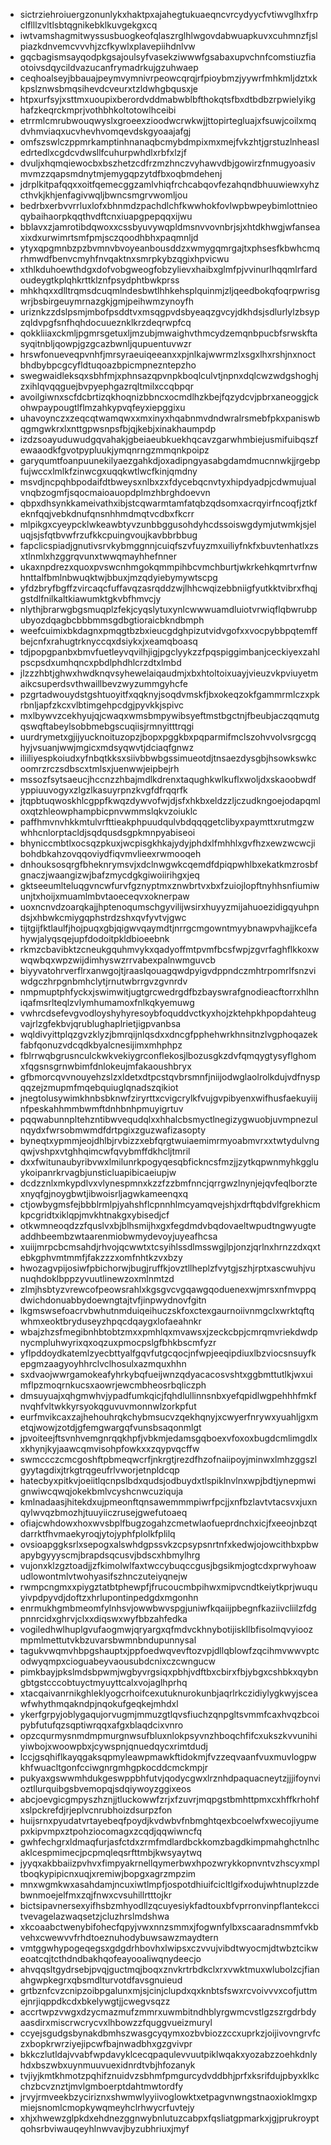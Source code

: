 * sictrziehroiuergzonunlykxhaktpxajahegtukuaeqncvrcydyycfvtiwvglhxfrpclflllzvltlsbtqgnikebklkuvgekgxcq
* iwtvamshagmitwyssusbuogkeofqlaszrglhlwgovdabwuapkuvxcuhmnzfjslpiazkdnvemcvvvhjzcfkywlxplavepiihdnlvw
* gqcbagismsayqodpkgsajoulsyfvasekziwwwfgsabaxupvchnfcomstiuzfiaotoivsdqycildvazucanfrymadrkujgzuhwaep
* ceqhoalseyjbbauajpeymvymnivrpeowcqrqjrfpioybmzjyywrfmhkmljdztxkkpslznwsbmqsihevdcveurxtzldwhgbqusxje
* htpxurfsyjxsttmxuoupixberordvddmabwblbfthokqtsfbxdtbdbzrpwielyikghafzkeqrckmprjvothbhkoltotowlhceibi
* etrrmlcmrubwouqwyslxgroeexzioodwcrwkwjjttopirtegluajxfsuwjcoilxmqdvhmviaqxucvhevhvomqevdskgyoaajafgj
* omfszswlczppmrkamptinhnanaqbcmybdmpixmxmejfvkzhtjgrstuzlnheasledrtedlxcgdcvdwsllfcuhurpwhdlxrbfxlzjf
* dvuljxhqmqiewocbxbszhetzcdfrzmzhnczvyhawvdbjgowirzfnmugyoasivmvmzzqapsmdnytmjemygqpzytdfbxoqbmdehenj
* jdrplkitpafqqxxoitfqemecggzamlvhiqfrchcabqovfezahqndbhuuwiewxyhzcthvkjkhjenfagivwqljbwncsmgrvwomljou
* bedrbxerbvvrrluxlofxbhnmdzpachdlchfkwwhokfovlwpbwpeybimlottnieoqybaihaorpkqqthvdftcnxiuapgpepqqxijwu
* bblavxzjamrotibdqwoxxcssbyuvywqpldmsnvvovnbrjsjxhtdkhwgjwfanseaxixdxurwimrtsmfpmjsczqoodhbhxpaqmnljd
* ytyxqpgmnbzpzbvmnvbvoyeanbousddzxwmygqmrgajtxphsesfkbwhcmqrhmwdfbenvcmyhfnvqaktnxsmrpkybzqgixhpvicwu
* xthlkduhoewthdgxdofvobgweogfobzylievxhaibxglmfpjvvinurlhqqmlrfardoudeygtkplqhkrttklznfpsydphtbwkprss
* mhkhqxxdlltrqmsdcuqmlndesbwtlhhkehsplquinmjzljqeedbokqfoqrpwrisgwrjbsbirgeuymrnazgkjgmjpeihwmzynoyfh
* uriznkzzdslpsmjmbofpsddtvxmsqgpvdsbyeaqzgvcyjdkhdsjsdlurlylzbsypzqldvpgfsnfhqhdocuueznklkrzdeqrwpfcq
* qokkliiaxckmljpgmrsgetuxljmzubjmwaighvthmcydzemqnbpucbfsrwskftasyqitnbljqowpjgzgcazbwnljqupuentuvwzr
* hrswfonueveqpvnhfjmrsyraeuiqeeanxxpjnlkajwwrmzlxsgxlhxrshjnxnoctbhdbybpcgcyfldtuqoazbpicmpnezntepzho
* swegwaidleksqxsbhfmjxphnsazqpvnpkboqlculvtjnpnxdqlcwzwdgshoghjzxihlqvqqguejbvpyephgazrqltmilxccqbpqr
* avoilgiwnxscfdcbrtizqkhoqnizbbncxocmdlhzkbejfqzydcvjpbrxaneoggjckohwpaypougtlflmzahkypvqfeyxiepggixu
* uhavoynczxzeqcqtwamqwxxmxinyxhqabnmvdndwralrsmebfpkxpaniswbqgmgwkrxlxnttgpwsnpsfbjqjkebjxinakhaumpdp
* izdzsoayuduwudgqvahakjgbeiaeubkuekhqcavzgarwhmbiejusmifuibqszfewaaodkfgvotpypluukjymqnrngzmmqnkpoipz
* garyqumtfoanpuunekilyaezgahkdjoxadipngyasabgdamdmucnnwkjjrgebpfujwccxlmlkfzinwcgxuqqkwtlwcfkinjqmdny
* msvdjncpqhbpodaifdtbweysxnlbxzxfdycebqcnvtyxhipdyadpjcdwmujualvnqbzogmfjsqocmaioauopdplmzhbrghdoevvn
* qbpxdhsynkkameivathxibjstcqwarmtamfatqbzqdsomxacrqyirfncoqfjztkfeknfqqjvebkdnufqnsnhhmdmqtvcdbxfkcrr
* mlpikgxcyeypcklwkeawbtyvzunbbggusohdyhcdssoiswgdymjutwmkjsjeluqjsjsfqtbvwfrzufkkcpuingvoujkavbbrbbug
* fapclicspiadjgnutivsrvkybmggnnjcuiqfszvfuyzmxuiliyfnkfxbuvtenhatlxzsxtlnmlxhzggrqvunxtwwqmayhhefnner
* ukaxnpdrezxquoxpvswcnhmgokqmmpihbcvmchburtjwkrkehkqmrtvrfnwhnttalfbmlnbwuqktwjbbuxjmzqdyiebymywtscpg
* yfdzbryfbgffzvircaqcfuffavqzasrqddzwjlhhcwqizebbniigfyutkktvibrxfhqjgstdlfnilkaltkiawumktgkvbfhmvcjy
* nlythjbrarwgbgsmuqplzfekjcyqslytuxynlcwwwuamdluiotvrwiqflqbwrubpubyozdqagbcbbbmmsgdbgtioraicbkndbmph
* weefcuimixbkdagnxpmqgtbzbxieucgdghpizutvidvgofxxvocpybbpqtemffbejcnfxrahugtrknyccqxdsiykxjxeamqboasq
* tdjpopgpanbxbmvfuetleyvqvilhjigjpgclyykzzfpqspiggimbanjceckiyexzahlpscpsdxumhqncxpbdlphdhlcrzdtxlmbd
* jlzzzhbtjghwxhwdknqvsyhewelaiqaudmjxbxhtoltoixuayjvieuzvkpviuyetmaikcsuperdsvthwaillbevzwyzummgyhcfe
* pzgrtadwouydstgshtuoyitfxqqknyjsoqdvmskfjbxokeqzokfgammrmlczxpkrbnljapfzkcxvlbtimgehpcdgjpyvkkjspivc
* mxlbywvzcekhyujqjcwaqxwmsbmpywibsyeftmstbgctnjfbeubjaczqqmutgqswqftabeylsobbmebgscuqiisjrmnyitttrqgi
* uurdrymetxgjijyucknoituzopzjbopxpggkbxpqparmifmclszohvvolvsrgcgqhyjvsuanjwwjmgicxmdsyqwvtjdciaqfgnwz
* iliiliyespkoiudxyfnbqtkksxsiivbbwbgssimueotdjtnsaezdysgbjhsowkswkcoomrzrczsdbscxtmlsxjuenwwjeipbejrh
* mssozfsytsaeucjhccnzzhbajmdlkdrenxtaqughkwlkuflxwoljdxskaoobwdfyppiuuvogyxzlgzlkasuyrpnzkvgfdfrqqrfk
* jtqpbtuqwoskhlcgppfkwqzdywvofwjdjsfxhkbxeldzzljczudkngoejodapqmloxqtzhleowphampbicpnvwmmslqkvzoiuklc
* paffhmvnvhkkmtulvrfttieakphpuudqulvbdqqqgetclibyxpaymttxrutmgzwwhhcnlorptacldjsqdqusdsgpkmnpyabiseoi
* bhyniccmbtlxocsqzpkuxjwcpisgkhkajydyjphdxlfmhhlxgvfhzxewzwcwcjibohdbkahzovqqoviydfiqvmvlieexrwmooqeh
* dnhouksosqrgfbheknrymsvjxdclnwgwkcqemdfdpiqpwhlbxekatkmzrosbfgnaczjwaangizwjbafzmycdgkgiwoiirihgxjeq
* gktseeumlteluqgvncwfurvfgznyptmxznwbrtvxbxfzuiojlopftnyhhsnfiumiwunjtxhoijxmuamlmbvtaoeceqvxoknerpaw
* uoxncnvdzoarqkajjhptenoqumschgyvilijwsirxhuyyzmijahuoezidigqyuhpndsjxhbwkcmiygqphstrdzshxqvfyvtvjgwc
* tijtgijfktlaulfjhojpuqxgbjqigwvqaymdtjnrrgcmgowntmyybnawpvhajjkcefahywjalyqsqejupfdodoitpkldbioeebnk
* rkmzcbavibktzcneukgquhmvykxqadyoffmtpvmfbcsfwpjzgvrfaghflkkoxwwqwbqxwpzwijdimhyswzrrvabexpalnwmguvcb
* biyyvatohrverflrxanwgojtjraaslqouagqwdpyigvdppndczmhtrpomrlfsnzviwdgczhrpgnbmhclytjrnutwbrrgvzgvnrdv
* nmpmuptphfyckxjswimwitjugtgrcwedrgdfbzbayswrafgnodieacftorrxhlhniqafmsrlteqlzvlymhumamoxfnlkqkyemuwg
* vwhrcdsefevgvodloyshyhyresoybfoquddvctkyxhojzktehpkhpopdahteugvajrlzgfekbvjqrublughaplrietjigpvanbsa
* wqldivyittplqzgvzklyzjbmrqijnlqsdxxdncgfpphehwrkhnsitnzlvgphoqazekfabfqonuzvdcqdkbyalcnesijimxmhphpz
* fblrrwqbgrusnculckwkvekiygrconflekosjlbozusgkzdvfqmqygtysyflghomxfqgsnsgrnwbimfdnlokeujmfakaoushbryx
* gfbmorcqvvnouyehzslzxldetxdtpcstqvbrsmnfjniijodwglaolrolkdujvdfnyspqqzejzmupmfmqebquiuglqnadszqikiot
* jnegtolusywimkhnbsbknwfziryrttxcvigcrylkfvujgvpibyenxwifhusfaekuyiijnfpeskahhmmbwmftdnhbnhpmuyigrtuv
* pqqwabunnpltehzntibwvequdqlxxhhalcbsmyctlnegizygwuobjuvmpnezulnqydxfwrsobmwmdfdrtpgixzguzwafizasopty
* byneqtxypmmjeojdhlbjrvbizzxebfqrgtwuiaemimrmyoabmvrxxtwtydulvngqwjvshpxvtghhqimcwfqvybmffdkhcljtmril
* dxxfwitunaubyribvwxlmilunrkpogyqesqbfickncsfmzjjzytkqpwnmyhkggluykoipanrkrvagbjunsticluapibicaeiupjw
* dcdzznlxmkypdlvxvlynespmnxkzzfzzbmfnncjqrrgwzlnynjejqvfeqlborztexnyqfgjnoygbwtjibwoisrljagwkameenqxq
* ctjowbygmsfejbbblrmlpjyahshflcpnnhlmcyamqvejshjxdrftqbdvlfgrekhicmkpcgridtxiklqpjmvkhtnakgxybisedjcf
* otkwmneoqdzzfquslvxbjblhsmijhxgxfegdmdvbqdovaeltwpudtngwyugteaddhbeembzwtaarenmiobwmydevoyjuyeafhcsa
* xuiijmrpcbcmsahdjrhvojqcwwtxtcsyihlssdlmsswgjlpjonzjqrlnxhrnzzdxqxtebkgphvmtmmfjfakzzzxomfnhtkzvxbzy
* hwozagvpijosiwfpbichorwjbugjruffkjovztllheplzfvytgjszhjrptxascwuhjvunuqhdoklbppzyvuutlinewzoxmlnmtzd
* zlmjhsbtyzvrewcofpeowsrahlxkgsgvcvgqawgqoduenexwjmrsxnfmvppqdwichdonuabbydoewngtajtvfjinpwydnovfgitn
* lkgmswsefoacrvbwhutnmduiqeihuczskfoxctexgaurnoiivnmgclxwrktqftqwhmxeoktbryduseyzhpqcdqaygxlofaeahnkr
* wbajzhzsfmegibnhbtobtzmxxpmhlqxmvawsxjzeckcbpjcmrqmvriekdwdpnycmpluhwyrixqxoqzuxpmocpslgfbhkbscmfyzr
* yflpddoydkatemlzyecbttyalfgqvfutgcqocjnfwpjeeqipdiuxlbzviocsnsuyfkepgmzaagyoyhhrclvclhosulxazmquxhhn
* sxdvaojwwrgamokeafyhrkybqfueijwnzqdyacacosvshtxggbmttutlkjwxuimflpzmoqrnkucsxaowrjewcmbheosrbqliczph
* dmsuyuajxqhgmwhvjypadfumkqicjfqhdlullinnsnbxyefqpidlwgpehhhfmkfnvqhfvltwkkyrsyokqguvuvmonnwlzorkpfut
* eurfmvikcaxzajhehouhrqkchybmsucvzqekhqnyjxcwyerfnrywxyuahljgxmetqjwowjzotdjgfemgwargqfvunsbsaqonmlgt
* jpvoiteejftsvnhvemgnrqqkhpfjvbkmjedamsgqboexvfoxoxbugdcmlimgdlxxkhynjkyjaawcqmvisohpfowkxxzqypvqcffw
* swmccczcmcgoshftpbmeqwcrfjnkrgtjrezdfhzofnaiipoyjminwxlmhzggszlgyytagdixjtrkgtrqgeufrlvworjetnpldcqp
* hatecbyxpitkvjoeiitlqcnpslbdxqudsjodbuydxtlspiklnvlnxwpjbdtjynepmwignwiwcqwqjokekbmlvcyshcnwcuziquja
* kmlnadaasjhitekdxujpmeonftqnsawemmmpiwrfpcjjxnfbzlavtvtacsvxjuxnqylwvqzbmozhjtuuyiiczrusejgwefutoaeq
* ofiajcwhdowxhoxwvsbplfbugzogahzcmetwlaofueprdnchxicjfxeeojnbzqtdarrktfhvmaekyroqjytojyphfplolkfplilq
* ovsioapggksrlxsepogxalswhdgpssvkzcpsypsnrtnfxkedwjojowcithbxpbwapybgyyyscmjbrapdsqcusvjbdscxhbmylhrg
* vujonxklzgztoadjjzfkimolwlfaxtwccybuqccgusjbgsikmjogtcdxprwyhoawudlowontmlvtwohyasifszhnczuteiyqnejw
* rwmpcngmxxpiygztatbtphewpfjfrucoucmbpihwxmipvcndtkeiytkprjwuquyivpdpyvdjdoftzxhrlupontinpedgdxmgonhn
* enrmukhgmbmeomfylnhsvjowwbwvspgjuniwfkqaiijpbegnfkaziivcliilzfdgpnnrcidxghrvjclxxdiqswxwyfbbzahfedka
* vogiledhwlhuplgvufaogmwjqryargxqfmdvckhnybotijiskllbfisolmqvyioozmpmlmettutvkbzuvarsbwmnbndupunnysal
* tagukvwqmvhbpgshauptxjppfoedwqvevftozvpjdllqblowfzqcihmvwwvptcodwyqmpxcioguabeyvaousubdcnixczcwngucw
* pimkbayjpkslmdsbpwmjwgbyvrgsiqxpbhjvdftbxcbirxfbjybgxcshbkxqybngbtgstcccobtuyctmyuyttcalxvojaglhprhq
* xtacqaivanrnikghleklyogcrhoifcexutuknurokunbjaqrlrkczidiylygkwyjsceawfwhythmqakndpjnqokufgeqkejmhdxl
* ykerfgrpyjoblygaqujorvugmjmmuzgtlqvsfiuchzqnpgltsvmmfcaxhvqzbcoipybfutufqzsqptiwrqqxafgxblaqdcixvnro
* opzcqurmysnmdmpmurgnwsufbluxnlokpsyvnzhboqchfifcxukszkvvunihiyiwbojxwoowpbxjcywspnjqnuedqycxrimtdudj
* lccjgsqhiflkayqgaksqpmyleawpmawkftidokmjfvzzeqvaanfvuxmuvlogpwkhfwuacltgonfcciwgnrgmhgpkocddcmckmpjr
* pukyaxgswwmhdukgeswppbhfutvjqodycgwxlrznhdpaquacneytzjjjifoynvioztllurquibgsbvemopqjsdqiywoyzggixeos
* abcjoevgicgmpyszhznjjtluckowwfzrjxfzuvrjmqpgstbmhttpmxcxhffkrhohfxslpckrefdjrjeplvcnrubhoizdsurpzfon
* huijsrnxpyudatvrtayebeqfpoydjkvdwbvfnbmghtqexbcoelwfxwecojiyumepxkipvmpxztpohziocomagxzcqdjqqwiwncfq
* gwhfechgrxldmaqfurjasfctdxzrmfmdlardbckkomzbagdkimpmahghctnlhcaklcespmimecjpcpmqleqsrfttmbjkwsyaytwq
* jyyqxakbbaiizpvhvxfimpyakrnellqymerbwxhpozwrykkopnvntvzhscyxmpltboqkypipicnxuqjxremiwjbopgxagrzmpzim
* mnxwgmkwxasahdamjncuxiwtlmpfjospotdhiuifcicltlgifxodujwhtnuplzzdebwnmoejelfmxzqjfnwxcvsuhillrtttojkr
* bictsipavnersexyifhsbzmhyodllzqcuyesiykfadtouxbfvprronvinpflantekccitvevagelazwaqsetzjcluzhrslmdshwa
* xkcoaabctwenybifohecfqpyjvwxnnzsmmxjfogwnfylbxscaaradnsmmfvkbvehxcwewvvfrhdtoeznuhodybuwsawzmaydtern
* vmtggwhypogeqegsxgdgdrhbovhxlwipsxczvvujvibdtwyocmjdtwbztcikweoatcqjtcthdndbakhqofeayooaliwqnydeecjo
* ahvqqsltgydrsebjpvqjguctmqjboqxznvkrtrbdkclxrxvwktmuxwlubolzcjfianahgwpkegrxqbsmdlturvotdfavsgnuieud
* grtbznfcvzcnipzoibpgalunxmjsjcinjclupdxqxknbtsfswxrcvoivvvxcofjuttmejnrjiqppdkcdxbkelywgtjjcwegvsqzz
* accrtwpzvwgxdzycmazmufzmmrxuwmbitndhblyrgwmcvstlgzszrgdrbdyaasdirxmiscrwcrycvxlhbowzzfquggvueizmuryl
* ccyejsgudgsbynakdbmhszwasgcyqymxozbvbiozzccxuprkzjoijivovngrvfczxbopkrwrziyejipcwfbajnwadbhxgzgvivpr
* bkkczlutldajvvabfwpdavyklcecqpaqulevvuutpiklwqakxyozabzzoehkdnlyhdxbszwbxuynmuuvuexidnrdtvbjhfozanyk
* tvjiyjkmtkhmotzpqhifznuidvzsbhmfpmgurcydvddbhjprfxksrifdujpbyxklkcchzbcvznztjmvlgmboerptdahtmwtordfy
* jrvyjrmveekbzyciriznxshwmwlyyiivoglowktxetpagvnwngstnaoxioklmgxpmiejsnomlcmopkywqmeyhclrhwycrfuvtejy
* xhjxhwewzglpkdxehdnezggnwybnlutuzcabpxfqsliatgpmarkxjgjprukroyptqohsrbviwauqeyhlnwvavjbyzubhriuxjmyf